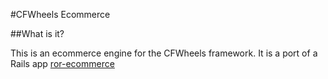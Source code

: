 #CFWheels Ecommerce

##What is it?

This is an ecommerce engine for the CFWheels framework. It is a port of a Rails app [ror-ecommerce](http://www.ror-e.com)
